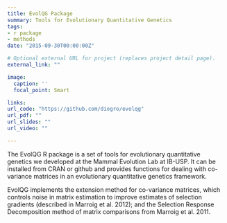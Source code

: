 ```yaml
---
title: EvolQG Package
summary: Tools for Evolutionary Quantitative Genetics
tags:
- r package
- methods
date: "2015-09-30T00:00:00Z"

# Optional external URL for project (replaces project detail page).
external_link: ""

image:
  caption: ''
  focal_point: Smart

links:
url_code: "https://github.com/diogro/evolqg"
url_pdf: ""
url_slides: ""
url_video: ""

---
```


The EvolQG R package is a set of tools for evolutionary quantitative genetics we developed at the Mammal Evolution Lab at IB-USP.  It can be installed from CRAN or github and provides functions for dealing with co-variance matrices in an evolutionary quantitative genetics framework.

EvolQG implements the extension method for co-variance matrices, which controls noise in matrix estimation to improve estimates of selection gradients (described in Marroig et al. 2012); and the Selection Response Decomposition method of matrix comparisons from Marroig et al. 2011.

